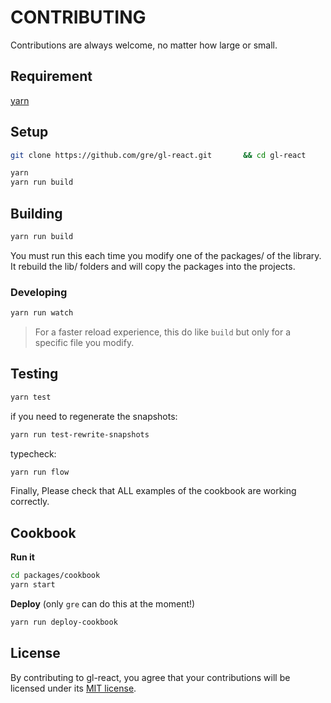 # CONTRIBUTING

Contributions are always welcome, no matter how large or small.

## Requirement

[yarn](https://yarnpkg.com)

## Setup

```sh
git clone https://github.com/gre/gl-react.git       && cd gl-react

yarn
yarn run build
```

## Building

```sh
yarn run build
```

You must run this each time you modify one of the packages/ of the library.
It rebuild the lib/ folders and will copy the packages into the projects.

### Developing

```sh
yarn run watch
```

> For a faster reload experience, this do like `build` but only for a specific file you modify.

## Testing

```sh
yarn test
```

if you need to regenerate the snapshots:

```sh
yarn run test-rewrite-snapshots
```

typecheck:

```sh
yarn run flow
```

Finally, Please check that ALL examples of the cookbook are working correctly.

## Cookbook

**Run it**

```sh
cd packages/cookbook
yarn start
```

**Deploy** (only `gre` can do this at the moment!)

```sh
yarn run deploy-cookbook
```

## License

By contributing to gl-react, you agree that your contributions will be licensed
under its [MIT license](LICENSE).
